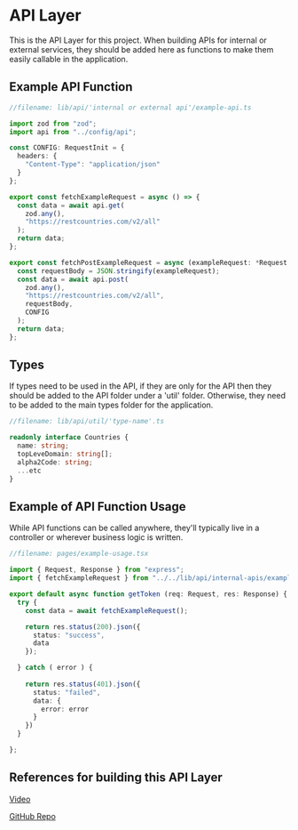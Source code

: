 # API Layer

This is the API Layer for this project. When building APIs for internal or external services, they should be added here as functions to make them easily callable in the application.

## Example API Function

```TypeScript
//filename: lib/api/'internal or external api'/example-api.ts

import zod from "zod";
import api from "../config/api";

const CONFIG: RequestInit = {
  headers: {
    "Content-Type": "application/json"
  }
};

export const fetchExampleRequest = async () => {
  const data = await api.get(
    zod.any(),
    "https://restcountries.com/v2/all"
  );
  return data;
};

export const fetchPostExampleRequest = async (exampleRequest: *Request types*) => {
  const requestBody = JSON.stringify(exampleRequest);
  const data = await api.post(
    zod.any(),
    "https://restcountries.com/v2/all",
    requestBody,
    CONFIG
  );
  return data;
};
```

## Types

If types need to be used in the API, if they are only for the API then they should be added to the API folder under a 'util' folder. Otherwise, they need to be added to the main types folder for the application.

```TypeScript
//filename: lib/api/util/'type-name'.ts

readonly interface Countries {
  name: string;
  topLeveDomain: string[];
  alpha2Code: string;
  ...etc
}
```

## Example of API Function Usage

While API functions can be called anywhere, they'll typically live in a controller or wherever business logic is written.

```TypeScript
//filename: pages/example-usage.tsx

import { Request, Response } from "express";
import { fetchExampleRequest } from "../../lib/api/internal-apis/example-api";

export default async function getToken (req: Request, res: Response) {
  try {
    const data = await fetchExampleRequest();

    return res.status(200).json({
      status: "success",
      data
    });

  } catch ( error ) {
  
    return res.status(401).json({
      status: "failed",
      data: {
        error: error
      }
    })
  }

};
```

## References for building this API Layer

[Video](https://www.youtube.com/watch?v=DMB7YUSckys)

[GitHub Repo](https://github.com/ThomasFindlay/react-api-workshop)
